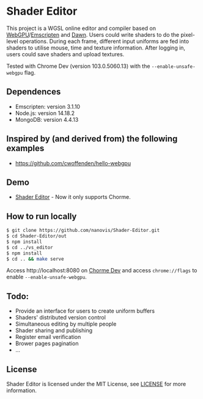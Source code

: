 # Shader Editor
This project is a WGSL online editor and compiler based on [WebGPU](https://gpuweb.github.io/gpuweb/)/[Emscripten](https://emscripten.org/) and [Dawn](https://dawn.googlesource.com/dawn). Users could write shaders to do the pixel-level operations. During each frame, different input uniforms are fed into shaders to utilise mouse, time and texture information. After logging in, users could save shaders and upload textures.

Tested with Chrome Dev (version 103.0.5060.13) with the `--enable-unsafe-webgpu` flag.

## Dependences
- Emscripten: version 3.1.10
- Node.js: version 14.18.2
- MongoDB: version 4.4.13

## Inspired by (and derived from) the following examples
- https://github.com/cwoffenden/hello-webgpu

## Demo
- [Shader Editor](https://shadereditor.kaust.edu.sa/) - Now it only supports Chorme.
## How to run locally
```sh
$ git clone https://github.com/nanovis/Shader-Editor.git
$ cd Shader-Editor/out
$ npm install
$ cd ../vs_editor
$ npm install
$ cd .. && make serve
```
Access http://localhost:8080 on [Chorme Dev](https://www.google.com/chrome/dev/) and access `chrome://flags` to enable `--enable-unsafe-webgpu`.
## Todo:
- Provide an interface for users to create uniform buffers
- Shaders' distributed version control
- Simultaneous editing by multiple people
- Shader sharing and publishing
- Register email verification
- Brower pages pagination 
- ...
## License
Shader Editor is licensed under the MIT License, see [LICENSE](https://github.com/nanovis/Shader-Editor/blob/main/LICENSE) for more information.
